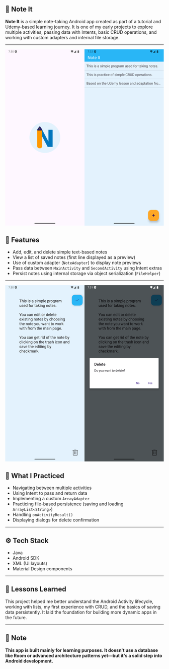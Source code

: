 ## 📝 Note It

**Note It** is a simple note-taking Android app created as part of a tutorial and Udemy-based learning journey. It is one of my early projects to explore multiple activities, passing data with Intents, basic CRUD operations, and working with custom adapters and internal file storage.

---
<p align="center"><img src="screenshots/noteit_main.png" alt="Main Screen" width="600"/></p>


## 🔧 Features

- Add, edit, and delete simple text-based notes  
- View a list of saved notes (first line displayed as a preview)  
- Use of custom adapter (`NoteAdapter`) to display note previews  
- Pass data between `MainActivity` and `SecondActivity` using Intent extras  
- Persist notes using internal storage via object serialization (`FileHelper`)  

---

<p align="center"><img src="screenshots/noteit_activity.png" alt="Activity screen" width="600"/></p>

## 🔎 What I Practiced

- Navigating between multiple activities  
- Using Intent to pass and return data  
- Implementing a custom `ArrayAdapter`  
- Practicing file-based persistence (saving and loading `ArrayList<String>`)  
- Handling `onActivityResult()`  
- Displaying dialogs for delete confirmation  

---

## ⚙️ Tech Stack

- Java  
- Android SDK  
- XML (UI layouts)  
- Material Design components  

---

## 🧠 Lessons Learned

This project helped me better understand the Android Activity lifecycle, working with lists, my first experience with CRUD, and the basics of saving data persistently. It laid the foundation for building more dynamic apps in the future.

---

## 📌 Note

**This app is built mainly for learning purposes. It doesn't use a database like Room or advanced architecture patterns yet—but it's a solid step into Android development.**
